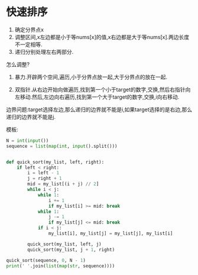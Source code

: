 # 快速排序
1. 确定分界点x
2. 调整区间,x左边都是小于等nums[x]的值,x右边都是大于等nums[x].两边长度不一定相等.
3. 递归分别处理左右两部分. 

怎么调整?

1. 暴力.开辟两个空间,遍历,小于分界点放一起,大于分界点的放在一起.

2. 双指针.从右边开始向做遍历,找到第一个小于target的数字,交换,然后右指针向左移动.然后,左边向右遍历,找到第一个大于target的数字,交换,i向右移动.

边界问题:target选择左边,那么递归的边界就不能是i,如果target选择的是右边,那么递归的边界就不能是j.

模板:

```python
N = int(input())
sequence = list(map(int, input().split()))


def quick_sort(my_list, left, right):
    if left < right:
        i = left - 1
        j = right + 1
        mid = my_list[(i + j) // 2]
        while i < j:
            while 1:
                i += 1
                if my_list[i] >= mid: break
            while 1:
                j -= 1
                if my_list[j] <= mid: break
            if i < j:
                my_list[i], my_list[j] = my_list[j], my_list[i]

        quick_sort(my_list, left, j)
        quick_sort(my_list, j + 1, right)

quick_sort(sequence, 0, N - 1)
print(' '.join(list(map(str, sequence))))

```

